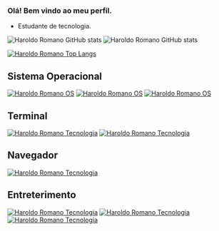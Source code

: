 ### Olá! Bem vindo ao meu perfil.

- Estudante de tecnologia.

![Haroldo Romano GitHub stats](https://github-readme-stats.vercel.app/api?username=haroldoromano&show_icons=true&theme=tokyonight)
![Haroldo Romano GitHub stats](https://github-readme-stats.vercel.app/api?username=haroldoromano&show_icons=true&theme=transparent)

[![Haroldo Romano Top Langs](https://github-readme-stats.vercel.app/api/top-langs/?username=haroldoromano&hide_progress=false)](https://github.com/haroldoromano/github-readme-stats)

## Sistema Operacional
[![Haroldo Romano OS](https://img.shields.io/badge/Ubuntu-E95420?style=for-the-badge&logo=ubuntu&logoColor=white)]()
[![Haroldo Romano OS](https://img.shields.io/badge/Debian-A81D33?style=for-the-badge&logo=debian&logoColor=white)]()
[![Haroldo Romano OS](https://img.shields.io/badge/Windows-0078D6?style=for-the-badge&logo=windows&logoColor=white)]()

## Terminal
[![Haroldo Romano Tecnologia](https://img.shields.io/badge/GNU%20Bash-4EAA25?style=for-the-badge&logo=GNU%20Bash&logoColor=white)]()
[![Haroldo Romano Tecnologia](https://img.shields.io/badge/windows%20terminal-4D4D4D?style=for-the-badge&logo=windows%20terminal&logoColor=white)]()

## Navegador
[![Haroldo Romano Tecnologia](https://img.shields.io/badge/Firefox_Browser-FF7139?style=for-the-badge&logo=Firefox-Browser&logoColor=white)]()

## Entreterimento
[![Haroldo Romano Tecnologia](https://img.shields.io/badge/Battle.net-000?style=for-the-badge&logo=battle.net&logoColor=148EFF)]()
[![Haroldo Romano Tecnologia](https://img.shields.io/badge/Steam-000000?style=for-the-badge&logo=steam&logoColor=white)]()
[![Haroldo Romano Tecnologia](https://img.shields.io/badge/YouTube_Music-FF0000?style=for-the-badge&logo=youtube-music&logoColor=white)]()
